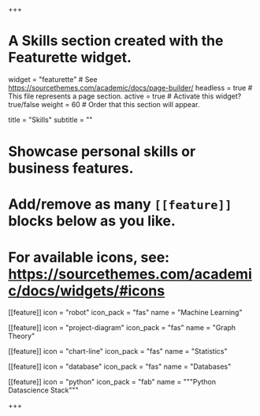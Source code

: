 +++
# A Skills section created with the Featurette widget.
widget = "featurette"  # See https://sourcethemes.com/academic/docs/page-builder/
headless = true  # This file represents a page section.
active = true  # Activate this widget? true/false
weight = 60  # Order that this section will appear.

title = "Skills"
subtitle = ""

# Showcase personal skills or business features.
# 
# Add/remove as many `[[feature]]` blocks below as you like.
# 
# For available icons, see: https://sourcethemes.com/academic/docs/widgets/#icons

[[feature]]
  icon = "robot"
  icon_pack = "fas"
  name = "Machine Learning"

[[feature]]
  icon = "project-diagram"
  icon_pack = "fas"
  name = "Graph Theory"

[[feature]]
  icon = "chart-line"
  icon_pack = "fas"
  name = "Statistics"

[[feature]]
  icon = "database"
  icon_pack = "fas"
  name = "Databases"

[[feature]]
  icon = "python"
  icon_pack = "fab"
  name = """Python<br>
  Datascience Stack"""
  
+++
